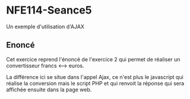 NFE114-Seance5
==============

Un exemple d'utilisation d'AJAX

Enoncé
------

Cet exercice reprend l'énoncé de l'exercice 2 qui permet de réaliser un convertisseur francs <--> euros.

La différence ici se situe dans l'appel Ajax, ce n'est plus le javascript qui réalise la conversion mais le script PHP et qui renvoit la réponse qui sera affichée ensuite dans la page web.
